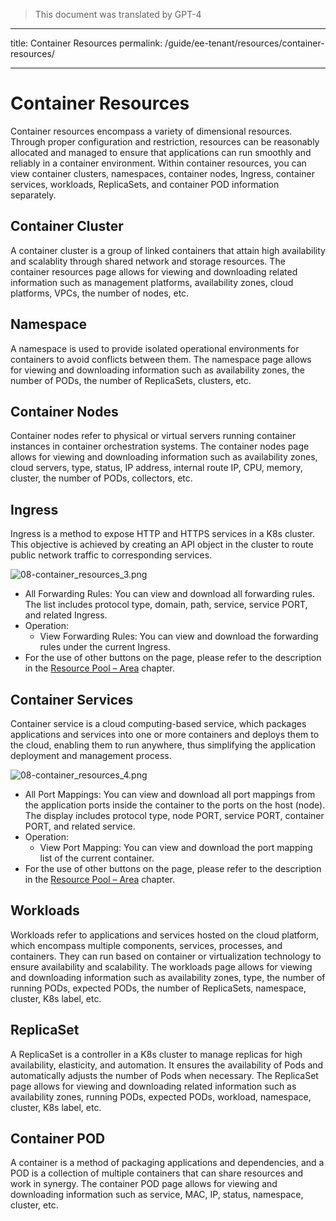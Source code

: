 > This document was translated by GPT-4

---

title: Container Resources
permalink: /guide/ee-tenant/resources/container-resources/

---

# Container Resources

Container resources encompass a variety of dimensional resources. Through proper configuration and restriction, resources can be reasonably allocated and managed to ensure that applications can run smoothly and reliably in a container environment. Within container resources, you can view container clusters, namespaces, container nodes, Ingress, container services, workloads, ReplicaSets, and container POD information separately.

## Container Cluster

A container cluster is a group of linked containers that attain high availability and scalablity through shared network and storage resources. The container resources page allows for viewing and downloading related information such as management platforms, availability zones, cloud platforms, VPCs, the number of nodes, etc.

## Namespace

A namespace is used to provide isolated operational environments for containers to avoid conflicts between them. The namespace page allows for viewing and downloading information such as availability zones, the number of PODs, the number of ReplicaSets, clusters, etc.

## Container Nodes

Container nodes refer to physical or virtual servers running container instances in container orchestration systems. The container nodes page allows for viewing and downloading information such as availability zones, cloud servers, type, status, IP address, internal route IP, CPU, memory, cluster, the number of PODs, collectors, etc.

## Ingress

Ingress is a method to expose HTTP and HTTPS services in a K8s cluster. This objective is achieved by creating an API object in the cluster to route public network traffic to corresponding services.

![08-container_resources_3.png](https://yunshan-guangzhou.oss-cn-beijing.aliyuncs.com/pub/pic/202304266448dfd092f9a.png)

- All Forwarding Rules: You can view and download all forwarding rules. The list includes protocol type, domain, path, service, service PORT, and related Ingress.
- Operation:
  - View Forwarding Rules: You can view and download the forwarding rules under the current Ingress.
- For the use of other buttons on the page, please refer to the description in the [Resource Pool – Area](./network-resources/) chapter.

## Container Services

Container service is a cloud computing-based service, which packages applications and services into one or more containers and deploys them to the cloud, enabling them to run anywhere, thus simplifying the application deployment and management process.

![08-container_resources_4.png](https://yunshan-guangzhou.oss-cn-beijing.aliyuncs.com/pub/pic/202304266448e6b382c9a.png)

- All Port Mappings: You can view and download all port mappings from the application ports inside the container to the ports on the host (node). The display includes protocol type, node PORT, service PORT, container PORT, and related service.
- Operation:
  - View Port Mapping: You can view and download the port mapping list of the current container.
- For the use of other buttons on the page, please refer to the description in the [Resource Pool – Area](./network-resources/) chapter.

## Workloads

Workloads refer to applications and services hosted on the cloud platform, which encompass multiple components, services, processes, and containers. They can run based on container or virtualization technology to ensure availability and scalability. The workloads page allows for viewing and downloading information such as availability zones, type, the number of running PODs, expected PODs, the number of ReplicaSets, namespace, cluster, K8s label, etc.

## ReplicaSet

A ReplicaSet is a controller in a K8s cluster to manage replicas for high availability, elasticity, and automation. It ensures the availability of Pods and automatically adjusts the number of Pods when necessary. The ReplicaSet page allows for viewing and downloading related information such as availability zones, running PODs, expected PODs, workload, namespace, cluster, K8s label, etc.

## Container POD

A container is a method of packaging applications and dependencies, and a POD is a collection of multiple containers that can share resources and work in synergy. The container POD page allows for viewing and downloading information such as service, MAC, IP, status, namespace, cluster, etc.
